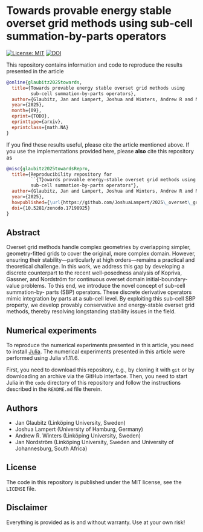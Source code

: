 # Towards provable energy stable overset grid methods using sub-cell summation-by-parts operators

[![License: MIT](https://img.shields.io/badge/License-MIT-success.svg)](https://opensource.org/licenses/MIT)
[![DOI](https://zenodo.org/badge/DOI/10.5281/zenodo.17198925.svg)](https://doi.org/10.5281/zenodo.17198925)


This repository contains information and code to reproduce the results presented in the
article
```bibtex
@online{glaubitz2025towards,
  title={Towards provable energy stable overset grid methods using
         sub-cell summation-by-parts operators},
  author={Glaubitz, Jan and Lampert, Joshua and Winters, Andrew R and Nordström, Jan},
  year={2025},
  month={09},
  eprint={TODO},
  eprinttype={arxiv},
  eprintclass={math.NA}
}
```

If you find these results useful, please cite the article mentioned above. If you
use the implementations provided here, please **also** cite this repository as
```bibtex
@misc{glaubitz2025towardsRepro,
  title={Reproducibility repository for
         ``{T}owards provable energy-stable overset grid methods using
         sub-cell summation-by-parts operators"},
  author={Glaubitz, Jan and Lampert, Joshua and Winters, Andrew R and Nordström, Jan},
  year={2025},
  howpublished={\url{https://github.com/JoshuaLampert/2025\_overset\_grid\_sub-cell}},
  doi={10.5281/zenodo.17198925}
}
```

## Abstract

Overset grid methods handle complex geometries by overlapping simpler, geometry-fitted grids to cover the
original, more complex domain. However, ensuring their stability—particularly at high orders—remains a
practical and theoretical challenge. In this work, we address this gap by developing a discrete counterpart
to the recent well-posedness analysis of Kopriva, Gassner, and Nordström for continuous overset domain
initial-boundary-value problems. To this end, we introduce the novel concept of sub-cell summation-by-
parts (SBP) operators. These discrete derivative operators mimic integration by parts at a sub-cell level.
By exploiting this sub-cell SBP property, we develop provably conservative and energy-stable overset grid
methods, thereby resolving longstanding stability issues in the field.


## Numerical experiments

To reproduce the numerical experiments presented in this article, you need
to install [Julia](https://julialang.org/). The numerical experiments presented
in this article were performed using Julia v1.11.6.

First, you need to download this repository, e.g., by cloning it with `git`
or by downloading an archive via the GitHub interface. Then, you need to start
Julia in the `code` directory of this repository and follow the instructions
described in the `README.md` file therein.


## Authors

- Jan Glaubitz (Linköping University, Sweden)
- Joshua Lampert (University of Hamburg, Germany)
- Andrew R. Winters (Linköping University, Sweden)
- Jan Nordström (Linköping University, Sweden and University of Johannesburg, South Africa)


## License

The code in this repository is published under the MIT license, see the
`LICENSE` file.


## Disclaimer

Everything is provided as is and without warranty. Use at your own risk!
